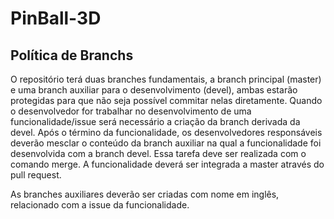 # PinBall-3D

## Política de Branchs

O repositório terá duas branches fundamentais, a branch principal (master) e uma branch auxiliar para o desenvolvimento (devel), ambas estarão protegidas para que não seja possível commitar nelas diretamente. Quando o desenvolvedor for trabalhar no desenvolvimento de uma funcionalidade/issue será necessário a criação da branch derivada da devel. Após o término da funcionalidade, os desenvolvedores responsáveis deverão mesclar o conteúdo da branch auxiliar na qual a funcionalidade foi desenvolvida com a branch devel. Essa tarefa deve ser realizada com o comando merge. A funcionalidade deverá ser integrada a master através do pull request.

As branches auxiliares deverão ser criadas com nome em inglês, relacionado com a issue da funcionalidade.
